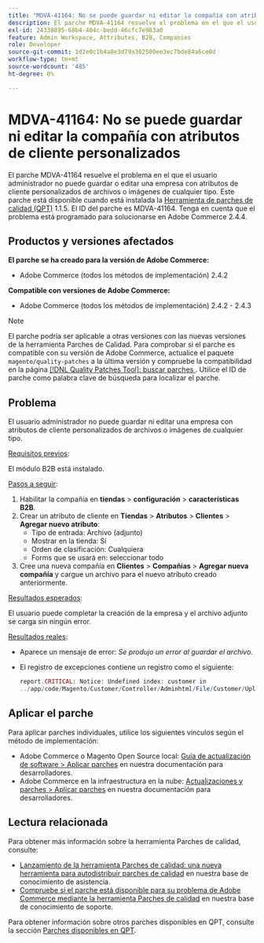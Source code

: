 ```yaml
---
title: "MDVA-41164: No se puede guardar ni editar la compañía con atributos de cliente personalizados"
description: El parche MDVA-41164 resuelve el problema en el que el usuario administrador no puede guardar o editar una empresa con atributos de cliente personalizados de archivos o imágenes de cualquier tipo. Este parche está disponible cuando está instalada la [Quality Patches Tool (QPT)](/help/announcements/adobe-commerce-announcements/magento-quality-patches-released-new-tool-to-self-serve-quality-patches.md) 1.1.5. El ID del parche es MDVA-41164. Tenga en cuenta que el problema está programado para solucionarse en Adobe Commerce 2.4.4.
exl-id: 24338895-68b4-404c-bedd-46cfc7e983a0
feature: Admin Workspace, Attributes, B2B, Companies
role: Developer
source-git-commit: 1d2e0c1b4a8e3d79a362500ee3ec7bde84a6ce0d
workflow-type: tm+mt
source-wordcount: '485'
ht-degree: 0%

---
```


# MDVA-41164: No se puede guardar ni editar la compañía con atributos de cliente personalizados

El parche MDVA-41164 resuelve el problema en el que el usuario administrador no puede guardar o editar una empresa con atributos de cliente personalizados de archivos o imágenes de cualquier tipo. Este parche está disponible cuando está instalada la [Herramienta de parches de calidad (QPT)](/help/announcements/adobe-commerce-announcements/magento-quality-patches-released-new-tool-to-self-serve-quality-patches.md) 1.1.5. El ID del parche es MDVA-41164. Tenga en cuenta que el problema está programado para solucionarse en Adobe Commerce 2.4.4.

## Productos y versiones afectados

**El parche se ha creado para la versión de Adobe Commerce:**

* Adobe Commerce (todos los métodos de implementación) 2.4.2

**Compatible con versiones de Adobe Commerce:**

* Adobe Commerce (todos los métodos de implementación) 2.4.2 - 2.4.3

>[!NOTE]
>
>El parche podría ser aplicable a otras versiones con las nuevas versiones de la herramienta Parches de Calidad. Para comprobar si el parche es compatible con su versión de Adobe Commerce, actualice el paquete `magento/quality-patches` a la última versión y compruebe la compatibilidad en la página [[!DNL Quality Patches Tool]: buscar parches ](https://devdocs.magento.com/quality-patches/tool.html#patch-grid). Utilice el ID de parche como palabra clave de búsqueda para localizar el parche.

## Problema

El usuario administrador no puede guardar ni editar una empresa con atributos de cliente personalizados de archivos o imágenes de cualquier tipo.

<u>Requisitos previos</u>:

El módulo B2B está instalado.

<u>Pasos a seguir</u>:

1. Habilitar la compañía en **tiendas** > **configuración** > **características B2B**.
1. Crear un atributo de cliente en **Tiendas** > **Atributos** > **Clientes** > **Agregar nuevo atributo**:
   * Tipo de entrada: Archivo (adjunto)
   * Mostrar en la tienda: Sí
   * Orden de clasificación: Cualquiera
   * Forms que se usará en: seleccionar todo
1. Cree una nueva compañía en **Clientes** > **Compañías** > **Agregar nueva compañía** y cargue un archivo para el nuevo atributo creado anteriormente.

<u>Resultados esperados</u>:

El usuario puede completar la creación de la empresa y el archivo adjunto se carga sin ningún error.

<u>Resultados reales</u>:

* Aparece un mensaje de error: *Se produjo un error al guardar el archivo.*
* El registro de excepciones contiene un registro como el siguiente:

  ```php
  report.CRITICAL: Notice: Undefined index: customer in
  ../app/code/Magento/Customer/Controller/Adminhtml/File/Customer/Upload.php on line 69
  ```

## Aplicar el parche

Para aplicar parches individuales, utilice los siguientes vínculos según el método de implementación:

* Adobe Commerce o Magento Open Source local: [Guía de actualización de software > Aplicar parches](https://devdocs.magento.com/guides/v2.4/comp-mgr/patching/mqp.html) en nuestra documentación para desarrolladores.
* Adobe Commerce en la infraestructura en la nube: [Actualizaciones y parches > Aplicar parches](https://devdocs.magento.com/cloud/project/project-patch.html) en nuestra documentación para desarrolladores.

## Lectura relacionada

Para obtener más información sobre la herramienta Parches de calidad, consulte:

* [Lanzamiento de la herramienta Parches de calidad: una nueva herramienta para autodistribuir parches de calidad](/help/announcements/adobe-commerce-announcements/magento-quality-patches-released-new-tool-to-self-serve-quality-patches.md) en nuestra base de conocimiento de asistencia.
* [Compruebe si el parche está disponible para su problema de Adobe Commerce mediante la herramienta Parches de calidad](/help/support-tools/patches-available-in-qpt-tool/check-patch-for-magento-issue-with-magento-quality-patches.md) en nuestra base de conocimiento de soporte.

Para obtener información sobre otros parches disponibles en QPT, consulte la sección [Parches disponibles en QPT](https://support.magento.com/hc/en-us/sections/360010506631-Patches-available-in-MQP-tool-).
